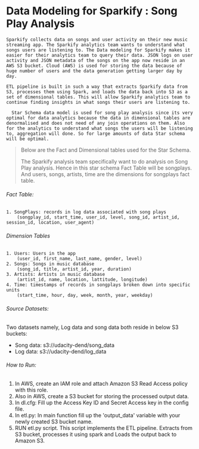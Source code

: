 # Data Modeling for Sparkify : Song Play Analysis

    Sparkify collects data on songs and user activity on their new music streaming app. The Sparkify analytics team wants to understand what songs users are listening to. The Data modeling for Sparkify makes it easier for their analytics team to query their data. JSON logs on user activity and JSON metadata of the songs on the app now reside in an AWS S3 bucket. Cloud (AWS) is used for storing the data because of huge number of users and the data generation getting larger day by day.
     
    ETL pipeline is built in such a way that extracts Sparkify data from S3, processes them using Spark, and loads the data back into S3 as a set of dimensional tables. This will allow Sparkify analytics team to continue finding insights in what songs their users are listening to.
      
      Star Schema data model is used for song play analysis since its very optimal for data analytics because the data in dimensional tables are denormalised and does not need of any join operations on them. Also for the analytics to understand what songs the users will be listening to, aggregation will done. So for large amounts of data Star schema will be optimal.
    
> Below are the Fact and Dimensional tables used for the Star Schema.
>
> The Sparkify analysis team specifically want to do analysis on Song Play analysis. Hence in this star schema Fact Table will be songplays. And users, songs, artists, time  are the dimensions for songplays fact table.

###### Fact Table:
    1. SongPlays: records in log data associated with song plays
        (songplay_id, start_time, user_id, level, song_id, artist_id, session_id, location, user_agent)

###### Dimension Tables
    1. Users: Users in the app
        (user_id, first_name, last_name, gender, level)
    2. Songs: Songs in music database
        (song_id, title, artist_id, year, duration)
    3. Artists: Artists in music database
        (artist_id, name, location, lattitude, longitude)
    4. Time: timestamps of records in songplays broken down into specific units
        (start_time, hour, day, week, month, year, weekday)

###### Source Datasets:
Two datasets namely, Log data and song data both reside in below S3 buckets:
- Song data: s3://udacity-dend/song_data
- Log data: s3://udacity-dend/log_data


###### How to Run:
1. In AWS, create an IAM role and attach Amazon S3 Read Access policy with this role. 
2. Also in AWS, create a S3 bucket for storing the processed output data. 
3. In dl.cfg: Fill up the Access Key ID and Secret Access key in the config file.
4. In etl.py: In main function fill up the 'output_data' variable with your newly created S3 bucket name.
5. RUN etl.py script. This script implements the ETL pipeline. Extracts from S3 bucket, processes it using spark and Loads the output back to Amazon S3.
